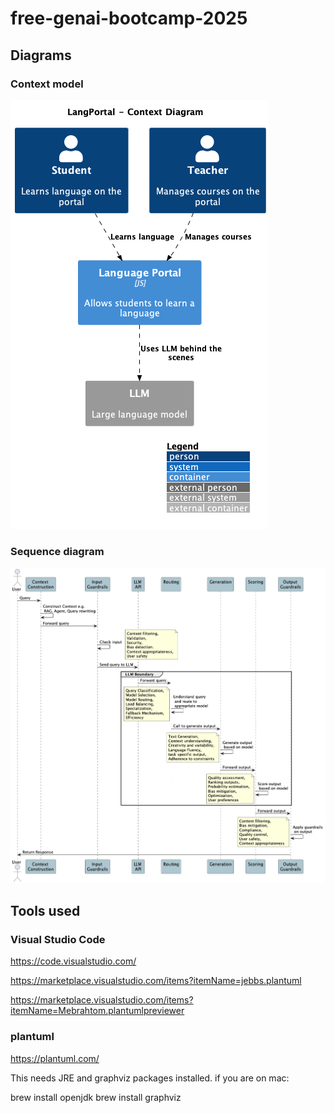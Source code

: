# free-genai-bootcamp-2025

## Diagrams

### Context model
![Context model](https://github.com/ramnishkalsi/free-genai-bootcamp-2025/blob/main/diagrams/ArchDiagramC1.png)


### Sequence diagram
![Sequence diagram](https://github.com/ramnishkalsi/free-genai-bootcamp-2025/blob/main/diagrams/ArchDiagram1.png)

## Tools used
### Visual Studio Code
https://code.visualstudio.com/

https://marketplace.visualstudio.com/items?itemName=jebbs.plantuml

https://marketplace.visualstudio.com/items?itemName=Mebrahtom.plantumlpreviewer


### plantuml
https://plantuml.com/

This needs JRE and graphviz packages installed.
if you are on mac:

brew install openjdk
brew install graphviz
